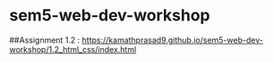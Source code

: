 # sem5-web-dev-workshop

##Assignment 1.2 : https://kamathprasad9.github.io/sem5-web-dev-workshop/1.2_html_css/index.html
